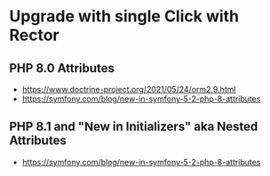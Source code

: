 # Upgrade with single Click with Rector

## PHP 8.0 Attributes

* https://www.doctrine-project.org/2021/05/24/orm2.9.html
* https://symfony.com/blog/new-in-symfony-5-2-php-8-attributes

## PHP 8.1 and "New in Initializers" aka Nested Attributes

* https://symfony.com/blog/new-in-symfony-5-2-php-8-attributes

